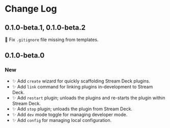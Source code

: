 <!--

## {version}

🚨 Breaking
✨ New
🐞 Fix
♻️ Refactor / Enhance / Update

-->

# Change Log

## 0.1.0-beta.1, 0.1.0-beta.2

🐞 Fix `.gitignore` file missing from templates.

## 0.1.0-beta.0

### New

- ✨ Add `create` wizard for quickly scaffolding Stream Deck plugins.
- ✨ Add `link` command for linking plugins in-development to Stream Deck.
- ✨ Add `restart` plugin; unloads the plugins and re-starts the plugin within Stream Deck.
- ✨ Add `stop` plugin; unloads the plugin from Stream Deck.
- ✨ Add `dev` mode toggle for managing developer mode.
- ✨ Add `config` for managing local configuration.
